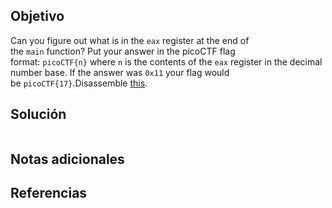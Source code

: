 ## Objetivo
Can you figure out what is in the `eax` register at the end of the `main` function? Put your answer in the picoCTF flag format: `picoCTF{n}` where `n` is the contents of the `eax` register in the decimal number base. If the answer was `0x11` your flag would be `picoCTF{17}`.Disassemble [this](https://artifacts.picoctf.net/c/512/debugger0_a).
## Solución
```

```
## Notas adicionales

## Referencias